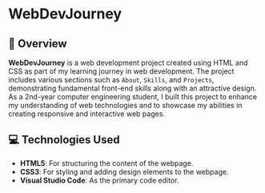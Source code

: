# WebDevJourney

## 📖 Overview
**WebDevJourney** is a web development project created using HTML and CSS as part of my learning journey in web development. 
The project includes various sections such as `About`, `Skills`, and `Projects`, demonstrating fundamental front-end skills along with an attractive design. As a 2nd-year computer engineering student, I built this project to enhance my understanding of web technologies and to showcase my abilities in creating responsive and interactive web pages.

## 💻 Technologies Used
- **HTML5**: For structuring the content of the webpage.
- **CSS3**: For styling and adding design elements to the webpage.
- **Visual Studio Code**: As the primary code editor.

